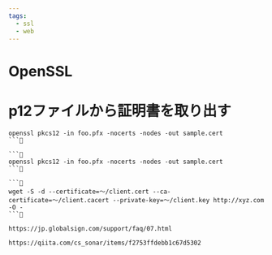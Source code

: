 ```yaml
---
tags:
  - ssl
  - web
---
```


# OpenSSL

# p12ファイルから証明書を取り出す
```
openssl pkcs12 -in foo.pfx -nocerts -nodes -out sample.cert
```

```
openssl pkcs12 -in foo.pfx -nocerts -nodes -out sample.cert
```

```
wget -S -d --certificate=〜/client.cert --ca-certificate=〜/client.cacert --private-key=〜/client.key http://xyz.com -O -
```

https://jp.globalsign.com/support/faq/07.html

https://qiita.com/cs_sonar/items/f2753ffdebb1c67d5302